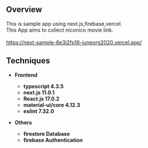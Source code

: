 ## Overview

This is sample app using next.js,firebase,vercel.<br>
This App aims to collect niconico movie link.<br>
<br>
https://next-sample-6e3i2fp16-juneorg2020.vercel.app/

## Techniques

* __Frontend__
  * __typescript 4.3.5__
  * __next.js 11.0.1__
  * __React.js 17.0.2__
  * __material-ui/core 4.12.3__
  * __eslint 7.32.0__

* __Others__
  * __firestore Database__
  * __firebase Authentication__

